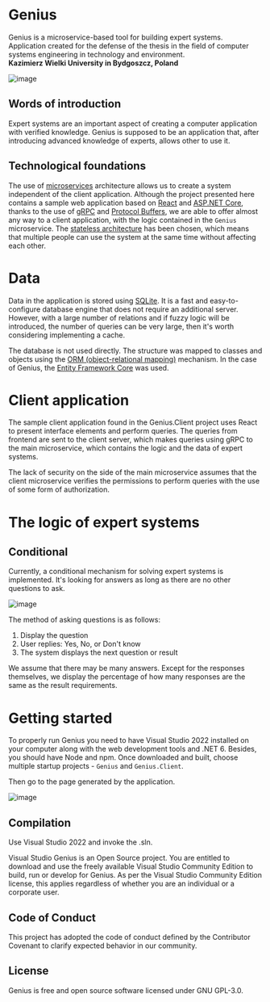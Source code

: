 # Genius
Genius is a microservice-based tool for building expert systems.  
Application created for the defense of the thesis in the field of computer systems engineering in technology and environment.  
**Kazimierz Wielki University in Bydgoszcz, Poland**

![image](https://user-images.githubusercontent.com/13592821/161120076-bc07fee9-1a31-41df-8fa5-da338a573cbc.png)

## Words of introduction
Expert systems are an important aspect of creating a computer application with verified knowledge. Genius is supposed to be an application that, after introducing advanced knowledge of experts, allows other to use it.

## Technological foundations
The use of [microservices](https://microservices.io/) architecture allows us to create a system independent of the client application. Although the project presented here contains a sample web application based on [React](https://reactjs.org/) and [ASP.NET Core](https://docs.microsoft.com/en-us/aspnet/core/introduction-to-aspnet-core), thanks to the use of [gRPC](https://grpc.io/) and [Protocol Buffers](https://developers.google.com/protocol-buffers), we are able to offer almost any way to a client application, with the logic contained in the `Genius` microservice. The [stateless architecture](https://www.redhat.com/en/topics/cloud-native-apps/stateful-vs-stateless) has been chosen, which means that multiple people can use the system at the same time without affecting each other.

# Data
Data in the application is stored using [SQLite](https://www.sqlite.org/). It is a fast and easy-to-configure database engine that does not require an additional server. However, with a large number of relations and if fuzzy logic will be introduced, the number of queries can be very large, then it's worth considering implementing a cache.

The database is not used directly. The structure was mapped to classes and objects using the [ORM (object-relational mapping)](https://en.wikipedia.org/wiki/Object%E2%80%93relational_mapping) mechanism. In the case of Genius, the [Entity Framework Core](https://docs.microsoft.com/en-us/ef/core/get-started/overview/first-app) was used.

# Client application
The sample client application found in the Genius.Client project uses React to present interface elements and perform queries. The queries from frontend are sent to the client server, which makes queries using gRPC to the main microservice, which contains the logic and the data of expert systems.

The lack of security on the side of the main microservice assumes that the client microservice verifies the permissions to perform queries with the use of some form of authorization.

# The logic of expert systems
## Conditional
Currently, a conditional mechanism for solving expert systems is implemented. It's looking for answers as long as there are no other questions to ask.

![image](https://user-images.githubusercontent.com/13592821/161126233-11a391c3-9543-41fe-8cb1-990bc62ec322.png)

The method of asking questions is as follows:
1. Display the question
2. User replies: Yes, No, or Don't know
3. The system displays the next question or result

We assume that there may be many answers. Except for the responses themselves, we display the percentage of how many responses are the same as the result requirements.

# Getting started
To properly run Genius you need to have Visual Studio 2022 installed on your computer along with the web development tools and .NET 6. Besides, you should have Node and npm. Once downloaded and built, choose multiple startup projects - `Genius` and `Genius.Client`.

Then go to the page generated by the application.

![image](https://user-images.githubusercontent.com/13592821/161126957-f23d05d7-4ae8-42e3-a218-990fce8dd0d9.png)

## Compilation

Use Visual Studio 2022 and invoke the .sln.

Visual Studio
Genius is an Open Source project. You are entitled to download and use the freely available Visual Studio Community Edition to build, run or develop for Genius. As per the Visual Studio Community Edition license, this applies regardless of whether you are an individual or a corporate user.

## Code of Conduct
This project has adopted the code of conduct defined by the Contributor Covenant to clarify expected behavior in our community.

## License
Genius is free and open source software licensed under GNU GPL-3.0.